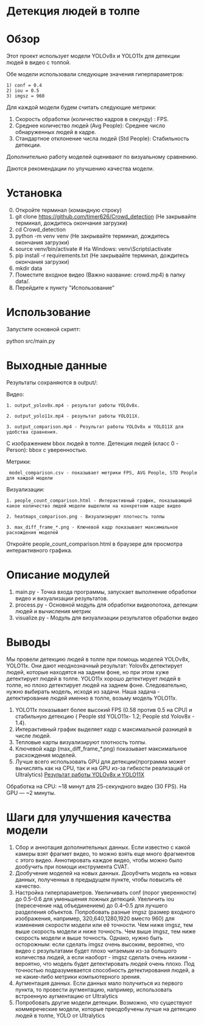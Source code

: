 # Детекция людей в толпе

# Обзор
Этот проект использует модели YOLOv8x и YOLO11x для детекции людей в видео с толпой. 

Обе модели использовали следующие значения гиперпараметров: 

    1) conf = 0.4
    2) iou = 0.5 
    3) imgsz = 960

Для каждой модели будем считать следующие метрики:
1. Скорость обработки (количество кадров в секунду) : FPS.
2. Среднее количество людей (Avg People): Среднее число обнаруженных людей в кадре.
3. Стандартное отклонение числа людей (Std People): Стабильность детекции.

Дополнительно работу моделей оценивают по визуальному сравнению.

Даются рекомендации по улучшению качества модели.

# Установка

0. Откройте терминал (командную строку)
1. git clone https://github.com/timer626/Crowd_detection
(Не закрывайте терминал, дождитесь окончания загрузки)
2. cd Crowd_detection
3. python -m venv venv
(Не закрывайте терминал, дождитесь окончания загрузки)
4. source venv/bin/activate  # На Windows: venv\Scripts\activate
5. pip install -r requirements.txt
(Не закрывайте терминал, дождитесь окончания загрузки)
6. mkdir data
7. Поместите входное видео (Важно название: crowd.mp4) в папку data/.
8. Перейдите к пункту "Использование"

# Использование
Запустите основной скрипт:

python src/main.py

# Выходные данные

Результаты сохраняются в output/:

Видео: 

    1. output_yolov8x.mp4 - результат работы YOLOv8x.

    2. output_yolo11x.mp4 - результат работы YOLO11X. 

    3. output_comparison.mp4 - Результат работы YOLOv8x и YOLO11X для удобства сравнения.

С изображением bbox людей в толпе. Детекция людей (класс 0 - Person): bbox с уверенностью.

Метрики: 

     model_comparison.csv - показывает метрики FPS, AVG People, STD People для каждой модели

Визуализации:

    1. people_count_comparison.html - Интерактивный график, показывающий какое количество людей модели выделили на конкретном кадре видео

    2. heatmaps_comparison.png - Визуализируют плотность толпы

    3. max_diff_frame_*.png - Ключевой кадр показывает максимальное расхождения моделей

Откройте people_count_comparison.html в браузере для просмотра интерактивного графика.

# Описание модулей

1. main.py - Точка входа программы, запускает выполнение обработки видео и визуализации результатов.
2. process.py - Основной модуль для обработки видеопотока, детекции людей и вычисления метрик
3. visualize.py - Модуль для визуализации результатов обработки видео

# Выводы

Мы провели детекцию людей в толпе при помощь моделей YOLOv8x, YOLO11x. Они дают неоднозначный результат: Yolov8x детектирует людей, которые находятся на заднем фоне, но при этом хуже детектирует людей в толпе.
YOLO11x хорошо детектирует людей в толпе, но плохо детектирует людей на заднем фоне. Следовательно, нужно выбирать модель, исходя из задачи.
Наша задача - детектирование людей именно в толпе, возьму модель YOLO11x.
1. YOLO11x показывает более высокий FPS (0.58 против 0.5 на CPU) и стабильную детекцию ( People std YOLO11x- 1.2; People std Yolov8x - 1.4).
2. Интерактивный график выделяет кадр с максимальной разницей в числе людей.
3. Тепловые карты визуализируют плотность толпы.
4. Ключевой кадр (max_diff_frame_*.png) показывает максимальное расхождения моделей.
5. Лучше всего использовать GPU для детекции(программа может вычислять как на CPU, так и на GPU из-за гибкости реализаций от Ultralytics)
[Результат работы YOLOv8x и YOLO11X](example.png)


Обработка на CPU: ~18 минут для 25-секундного видео (30 FPS). На GPU — ~2 минуты.

# Шаги для улучшения качества модели
1. Сбор и аннотация дополнительных данных. 
Если известно с какой камеры взят фрагмет видео, то можно взять еще много фрагментов с этого видео.
Аннотировать каждое видео, чтобы можно было дообучить при помощи инструмента CVAT.
2. Дообучение моделей на новых данных. Дооубчить модель на новых данных, полученных в предыдущем пункте, чтобы повысить её качество.
3. Настройка гиперпараметров. Увеличивать conf (порог уверенности) до 0.5–0.6 для уменьшения ложных детекций.
Увеличить iou (пересечение над объединением) до 0.4–0.5 для лучшего разделения объектов.
Попробовать разные imgsz (размер входного изображения, например, 320,640,1280,1920 вместо 960) для изменения скорости модели или её точности.
Чем ниже imgsz, тем выше скорость модели и ниже точность. Чем выше imgsz, тем ниже скорость модели и выше точность.
Однако, нужно быть осторожным: если сделать imgsz очень высоким, вероятно, что видео с результатами будет плохо читаемым из-за большого количества людей,
а если наоборт - imgsz сделать очень низким - вероятно, что модель будет детектировать людей очень плохо.
Под точностью подразумевается способность детектирования людей, а не какие-либо метрики компьютерного зрения.
4. Аугментация данных. Если данных мало получиться из первого пункта, то провести аугментацию, например, использовать встроенную аугментацию от Ultralytics
5. Попробовать другие модели детекции. Возможно, что существуют коммереческие модели, которые преодобучены лучше на детекцию людей в толпе, YOLO от Ultralytics




